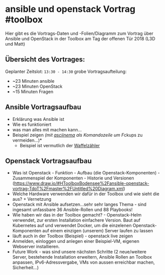  ansible und openstack Vortrag #toolbox
==================================

Hier gibt es die Vortrags-Daten und -Folien/Diagramm zum Vortrag über Ansible und OpenStack in der Toolbox am Tag der offenen Tür 2018 (L3D und Matt)


 Übersicht des Vortrages:
--------------------------
Geplanter Zeitslot: ``13:30 - 14:30``
grobe Vortragsaufteilung:
  + ~23 Minuten ansible
  + ~23 Minuten OpenStack
  + ~15 Minuten Fragen

 Ansible Vortragsaufbau
-------------------------
 + Erklärung was Ansible ist
 + Wie es funktioniert
 + was man alles mit machen kann...
 + Beispiel zeigen *(mit [asciinema](https://asciinema.org/) als Komandozeile um F*ckups zu vermeiden...)*
   + Beispiel ist vermutlich der [Waffelzähler](https://github.com/ToolboxBodensee/ansible-waffelzaehler)
   
   
 Openstack Vortragsaufbau
-------------------------
 + Was ist Openstack - Funktion - Aufbau (die Openstack-Komponenten) - Zusammenspiel der Komponenten - Historie und Versionen
   (https://www.draw.io/#HToolboxBodensee%2Fansible-openstack-vortrag-TdoT%2Fmaster%2FUntitled%20Diagram.xml)
 + Welche Hardware verwenden wir dafür in der Toolbox und wie sieht die aus? + Vernetzung
 + Openstack mit Ansible aufsetzen...sehr sehr langes Thema - sind ingesamt unfassbare 36 Ansible-Rollen und 88 Playbooks!
 + Wie haben wir das in der Toolbox gemacht? - Openstack-Helm verwendet, zur ersten Installation einfachere Version. Baut auf Kubernetes      auf und verwendet Docker, um die einzelenen Openstack-Komponenten auf einem einzigen (unserem) Server laufen zu lassen
 + läuft auch in der Toolbox (Beispiel) - openstack live zeigen
 + Anmelden, einloggen und anlegen einer Beispiel-VM, eigenen Webserver installieren.
 + Future Work - was sind unsere nächsten Schritte (2 neue/weitere Server, bestehende Installation erweitern, Ansible Rollen an Toolbox      anpassen, IPv6-Adressvergabe, VMs von aussen erreichbar machen, Sicherheit...)
